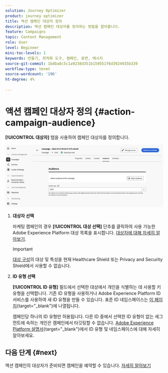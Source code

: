 ```yaml
---
solution: Journey Optimizer
product: journey optimizer
title: 액션 캠페인 대상자 정의
description: 액션 캠페인 대상자를 정의하는 방법을 알아봅니다.
feature: Campaigns
topic: Content Management
role: User
level: Beginner
mini-toc-levels: 1
keywords: 만들기, 최적화 도구, 캠페인, 표면, 메시지
source-git-commit: 1bdba8c5c1a9238d351b159551f6d3924935b339
workflow-type: tm+mt
source-wordcount: '196'
ht-degree: 4%

---
```



# 액션 캠페인 대상자 정의 {#action-campaign-audience}

**[!UICONTROL 대상자]** 탭을 사용하여 캠페인 대상자를 정의합니다.

![](assets/campaign-audience.png)

1. **대상자 선택**

   마케팅 캠페인의 경우 **[!UICONTROL 대상 선택]** 단추를 클릭하여 사용 가능한 Adobe Experience Platform 대상 목록을 표시합니다. [대상자에 대해 자세히 알아보기](../audience/about-audiences.md).

   >[!IMPORTANT]
   >
   >[대상 구성](../audience/get-started-audience-orchestration.md)의 대상 및 특성을 현재 Healthcare Shield 또는 Privacy and Security Shield에서 사용할 수 없습니다.

1. **ID 유형 선택**

   **[!UICONTROL ID 유형]** 필드에서 선택한 대상에서 개인을 식별하는 데 사용할 키 유형을 선택합니다. 기존 ID 유형을 사용하거나 Adobe Experience Platform ID 서비스를 사용하여 새 ID 유형을 만들 수 있습니다. 표준 ID 네임스페이스는 [이 페이지](https://experienceleague.adobe.com/en/docs/experience-platform/identity/features/namespaces#standard){target="_blank"}에 나열됩니다.

   캠페인당 하나의 ID 유형만 허용됩니다. 다른 ID 중에서 선택한 ID 유형이 없는 세그먼트에 속하는 개인은 캠페인에서 타깃팅할 수 없습니다. [Adobe Experience Platform 설명서](https://experienceleague.adobe.com/docs/experience-platform/identity/home.html?lang=ko-KR){target="_blank"}에서 ID 유형 및 네임스페이스에 대해 자세히 알아보세요.

## 다음 단계 {#next}

액션 캠페인의 대상자가 준비되면 캠페인을 예약할 수 있습니다. [자세히 알아보기](campaign-schedule.md)
